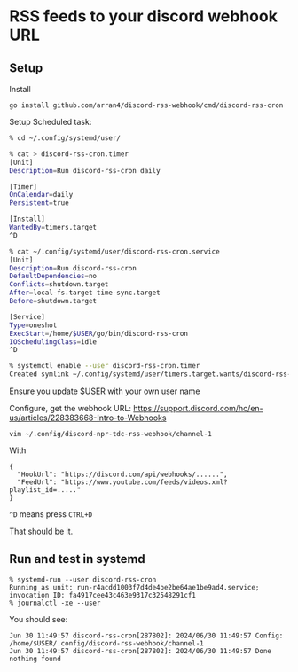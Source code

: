 # RSS feeds to your discord webhook URL

## Setup

Install

```
go install github.com/arran4/discord-rss-webhook/cmd/discord-rss-cron
```

Setup Scheduled task:
```bash
% cd ~/.config/systemd/user/

% cat > discord-rss-cron.timer 
[Unit]
Description=Run discord-rss-cron daily

[Timer]
OnCalendar=daily
Persistent=true

[Install]
WantedBy=timers.target
^D

% cat ~/.config/systemd/user/discord-rss-cron.service
[Unit]
Description=Run discord-rss-cron
DefaultDependencies=no
Conflicts=shutdown.target
After=local-fs.target time-sync.target
Before=shutdown.target

[Service]
Type=oneshot
ExecStart=/home/$USER/go/bin/discord-rss-cron
IOSchedulingClass=idle
^D

% systemctl enable --user discord-rss-cron.timer
Created symlink ~/.config/systemd/user/timers.target.wants/discord-rss-cron.service → ~/.config/systemd/user/discord-rss-cron.service.

```

Ensure you update $USER with your own user name

Configure, get the webhook URL: https://support.discord.com/hc/en-us/articles/228383668-Intro-to-Webhooks
```
vim ~/.config/discord-npr-tdc-rss-webhook/channel-1
```

With

```
{
  "HookUrl": "https://discord.com/api/webhooks/......",
  "FeedUrl": "https://www.youtube.com/feeds/videos.xml?playlist_id=....."
}
```

`^D` means press `CTRL+D`

That should be it.

## Run and test in systemd

```
% systemd-run --user discord-rss-cron        
Running as unit: run-r4acdd1003f7d4de4be2be64ae1be9ad4.service; invocation ID: fa4917cee43c463e9317c32548291cf1
% journalctl -xe --user
```
You should see:
```
Jun 30 11:49:57 discord-rss-cron[287802]: 2024/06/30 11:49:57 Config: /home/$USER/.config/discord-rss-webhook/channel-1
Jun 30 11:49:57 discord-rss-cron[287802]: 2024/06/30 11:49:57 Done nothing found
```